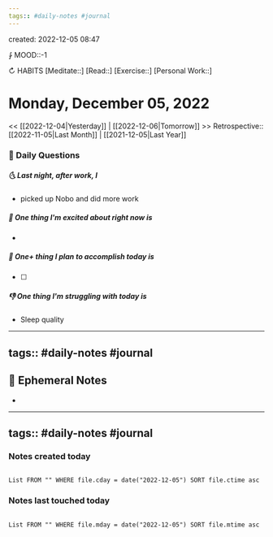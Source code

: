 ```yaml
---
tags:: #daily-notes #journal
---
```

created: 2022-12-05 08:47

⨑ MOOD::-1

↻ HABITS
[Meditate::]
[Read::]
[Exercise::]
[Personal Work::]

# Monday, December 05, 2022

\<\< [[2022-12-04|Yesterday]] | [[2022-12-06|Tomorrow]] >>
Retrospective:: [[2022-11-05|Last Month]] | [[2021-12-05|Last Year]]

### 📅 Daily Questions

##### 🌜 Last night, after work, I

- picked up Nobo and did more work

##### 🙌 One thing I'm excited about right now is

-

##### 🚀 One+ thing I plan to accomplish today is

- [ ]

##### 👎 One thing I'm struggling with today is

- Sleep quality

---

tags:: #daily-notes #journal
---

## 📝 Ephemeral Notes

-

---

tags:: #daily-notes #journal
---

### Notes created today

```dataview

List FROM "" WHERE file.cday = date("2022-12-05") SORT file.ctime asc

```

### Notes last touched today

```dataview

List FROM "" WHERE file.mday = date("2022-12-05") SORT file.mtime asc

```
